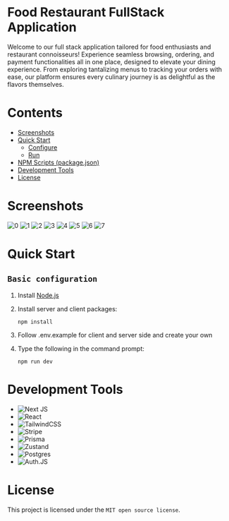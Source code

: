 # Food Restaurant FullStack Application
Welcome to our full stack application tailored for food enthusiasts and restaurant connoisseurs! Experience seamless browsing, ordering, and payment functionalities all in one place, designed to elevate your dining experience. From exploring tantalizing menus to tracking your orders with ease, our platform ensures every culinary journey is as delightful as the flavors themselves.

# Contents

- [Screenshots](#Screenshots)
- [Quick Start](#quick-start)
  - [Configure](#configure)
  - [Run](#run)
- [NPM Scripts (package.json)](#npm-scripts-package.json)
- [Development Tools](#development-tools)
- [License](#license)

# Screenshots
![0](https://github.com/Waikikec/food-delivery-restaurant/assets/19924074/ed392f89-ebaa-4694-a3e4-840fec305f18)
![1](https://github.com/Waikikec/food-delivery-restaurant/assets/19924074/c8d8394c-382d-43cc-8318-ae71356e51ee)
![2](https://github.com/Waikikec/food-delivery-restaurant/assets/19924074/22e600dd-f0d1-44ae-8610-40a7af09776d)
![3](https://github.com/Waikikec/food-delivery-restaurant/assets/19924074/695819d2-5732-476f-8c4c-59878029a604)
![4](https://github.com/Waikikec/food-delivery-restaurant/assets/19924074/5defd26e-7e64-4424-9b83-d026a3066e7a)
![5](https://github.com/Waikikec/food-delivery-restaurant/assets/19924074/5236d812-a71b-49e5-9540-4a3b0233e4b3)
![6](https://github.com/Waikikec/food-delivery-restaurant/assets/19924074/d9d53679-af06-47ba-81a5-0177f25cf8ca)
![7](https://github.com/Waikikec/food-delivery-restaurant/assets/19924074/851c5827-1a35-4771-8a8d-787897a7b34a)

# Quick Start

## `Basic configuration`

1. Install [Node.js](https://nodejs.org/en/)
2. Install server and client packages:
   ```
   npm install
   ```
3. Follow .env.example for client and server side and create your own

4. Type the following in the command prompt:

   ```
   npm run dev
   ```

# Development Tools

  * ![Next JS](https://img.shields.io/badge/Next-black?style=for-the-badge&logo=next.js&logoColor=white)
  * ![React](https://img.shields.io/badge/react-%2320232a.svg?style=for-the-badge&logo=react&logoColor=%2361DAFB)
  * ![TailwindCSS](https://img.shields.io/badge/tailwindcss-%2338B2AC.svg?style=for-the-badge&logo=tailwind-css&logoColor=white)
  * ![Stripe](https://img.shields.io/badge/STRIPE-%2320232a.svg?style=for-the-badge&logo=react&logoColor=%2361DAFB)
  * ![Prisma](https://img.shields.io/badge/Prisma-3982CE?style=for-the-badge&logo=Prisma&logoColor=white)
  * ![Zustand](https://img.shields.io/badge/zustand-%2320232a.svg?style=for-the-badge&logo=react&logoColor=%2361DAFB)
  * ![Postgres](https://img.shields.io/badge/postgres-%23316192.svg?style=for-the-badge&logo=postgresql&logoColor=white)
  * ![Auth.JS](https://img.shields.io/badge/AUTH.JS-%2320232a.svg?style=for-the-badge&logo=react&logoColor=%2361DAFB)

# License

This project is licensed under the `MIT open source license`.
